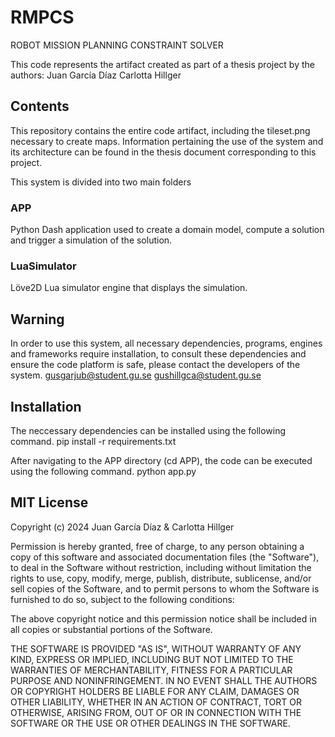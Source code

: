 # RMPCS
ROBOT MISSION PLANNING CONSTRAINT SOLVER

This code represents the artifact created as part of a thesis project by the authors:
Juan García Díaz
Carlotta Hillger

## Contents
This repository contains the entire code artifact, including the tileset.png necessary to create maps.
Information pertaining the use of the system and its architecture can be found in the thesis document corresponding to this project.

This system is divided into two main folders

### APP
Python Dash application used to create a domain model, compute a solution and trigger a simulation of the solution.

### LuaSimulator
Löve2D Lua simulator engine that displays the simulation.

## Warning
In order to use this system, all necessary dependencies, programs, engines and frameworks require installation, to consult these dependencies and ensure the code platform is safe, please contact the developers of the system.
gusgarjub@student.gu.se
gushillgca@student.gu.se

## Installation
The neccessary dependencies can be installed using the following command.
pip install -r requirements.txt

After navigating to the APP directory (cd APP), the code can be executed using the following command.
python app.py


## MIT License

Copyright (c) 2024 Juan García Díaz & Carlotta Hillger

Permission is hereby granted, free of charge, to any person obtaining a copy
of this software and associated documentation files (the "Software"), to deal
in the Software without restriction, including without limitation the rights
to use, copy, modify, merge, publish, distribute, sublicense, and/or sell
copies of the Software, and to permit persons to whom the Software is
furnished to do so, subject to the following conditions:

The above copyright notice and this permission notice shall be included in all
copies or substantial portions of the Software.

THE SOFTWARE IS PROVIDED "AS IS", WITHOUT WARRANTY OF ANY KIND, EXPRESS OR
IMPLIED, INCLUDING BUT NOT LIMITED TO THE WARRANTIES OF MERCHANTABILITY,
FITNESS FOR A PARTICULAR PURPOSE AND NONINFRINGEMENT. IN NO EVENT SHALL THE
AUTHORS OR COPYRIGHT HOLDERS BE LIABLE FOR ANY CLAIM, DAMAGES OR OTHER
LIABILITY, WHETHER IN AN ACTION OF CONTRACT, TORT OR OTHERWISE, ARISING FROM,
OUT OF OR IN CONNECTION WITH THE SOFTWARE OR THE USE OR OTHER DEALINGS IN THE
SOFTWARE.
